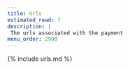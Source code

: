 ```yaml
---
title: Urls
estimated_read: 7
description: |
 The urls associated with the payment
menu_order: 2900
---
```


{% include urls.md %}